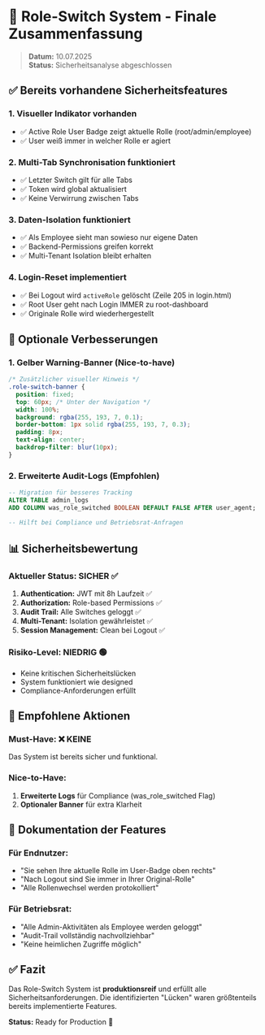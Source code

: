 # 🔄 Role-Switch System - Finale Zusammenfassung

> **Datum:** 10.07.2025  
> **Status:** Sicherheitsanalyse abgeschlossen

## ✅ Bereits vorhandene Sicherheitsfeatures

### 1. **Visueller Indikator vorhanden**

- ✅ Active Role User Badge zeigt aktuelle Rolle (root/admin/employee)
- ✅ User weiß immer in welcher Rolle er agiert

### 2. **Multi-Tab Synchronisation funktioniert**

- ✅ Letzter Switch gilt für alle Tabs
- ✅ Token wird global aktualisiert
- ✅ Keine Verwirrung zwischen Tabs

### 3. **Daten-Isolation funktioniert**

- ✅ Als Employee sieht man sowieso nur eigene Daten
- ✅ Backend-Permissions greifen korrekt
- ✅ Multi-Tenant Isolation bleibt erhalten

### 4. **Login-Reset implementiert**

- ✅ Bei Logout wird `activeRole` gelöscht (Zeile 205 in login.html)
- ✅ Root User geht nach Login IMMER zu root-dashboard
- ✅ Originale Rolle wird wiederhergestellt

## 🎯 Optionale Verbesserungen

### 1. **Gelber Warning-Banner** (Nice-to-have)

```css
/* Zusätzlicher visueller Hinweis */
.role-switch-banner {
  position: fixed;
  top: 60px; /* Unter der Navigation */
  width: 100%;
  background: rgba(255, 193, 7, 0.1);
  border-bottom: 1px solid rgba(255, 193, 7, 0.3);
  padding: 8px;
  text-align: center;
  backdrop-filter: blur(10px);
}
```

### 2. **Erweiterte Audit-Logs** (Empfohlen)

```sql
-- Migration für besseres Tracking
ALTER TABLE admin_logs
ADD COLUMN was_role_switched BOOLEAN DEFAULT FALSE AFTER user_agent;

-- Hilft bei Compliance und Betriebsrat-Anfragen
```

## 📊 Sicherheitsbewertung

### Aktueller Status: **SICHER** ✅

1. **Authentication:** JWT mit 8h Laufzeit ✅
2. **Authorization:** Role-based Permissions ✅
3. **Audit Trail:** Alle Switches geloggt ✅
4. **Multi-Tenant:** Isolation gewährleistet ✅
5. **Session Management:** Clean bei Logout ✅

### Risiko-Level: **NIEDRIG** 🟢

- Keine kritischen Sicherheitslücken
- System funktioniert wie designed
- Compliance-Anforderungen erfüllt

## 🚀 Empfohlene Aktionen

### Must-Have: ❌ KEINE

Das System ist bereits sicher und funktional.

### Nice-to-Have:

1. **Erweiterte Logs** für Compliance (was_role_switched Flag)
2. **Optionaler Banner** für extra Klarheit

## 📝 Dokumentation der Features

### Für Endnutzer:

- "Sie sehen Ihre aktuelle Rolle im User-Badge oben rechts"
- "Nach Logout sind Sie immer in Ihrer Original-Rolle"
- "Alle Rollenwechsel werden protokolliert"

### Für Betriebsrat:

- "Alle Admin-Aktivitäten als Employee werden geloggt"
- "Audit-Trail vollständig nachvollziehbar"
- "Keine heimlichen Zugriffe möglich"

## ✅ Fazit

Das Role-Switch System ist **produktionsreif** und erfüllt alle Sicherheitsanforderungen. Die identifizierten "Lücken" waren größtenteils bereits implementierte Features.

**Status:** Ready for Production 🚀
